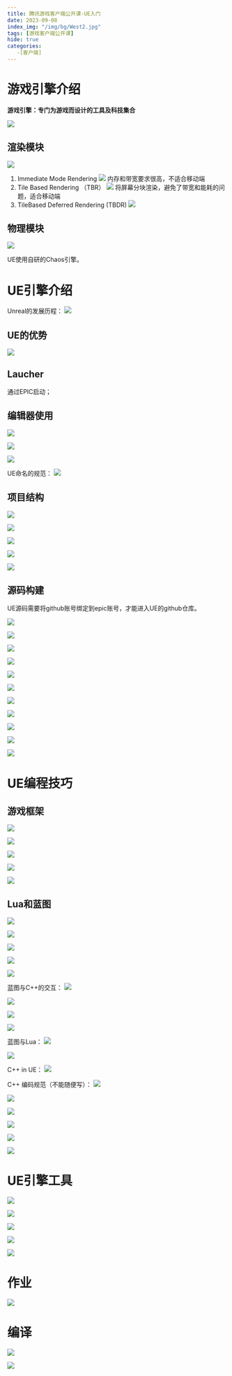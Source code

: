 ```yaml
---
title: 腾讯游戏客户端公开课-UE入门
date: 2023-09-08
index_img: "/img/bg/West2.jpg"
tags: [游戏客户端公开课]
hide: true
categories: 
   -[客户端]
---
```


<!-- more -->

# 游戏引擎介绍

**游戏引擎：专门为游戏而设计的工具及科技集合**

![](/article_img/2023-09-08-19-27-29.png)

## 渲染模块

![](/article_img/2023-09-08-19-31-00.png)

1. Immediate Mode Rendering
   ![](/article_img/2023-09-08-19-33-48.png)
   内存和带宽要求很高，不适合移动端
2. Tile Based Rendering （TBR）
   ![](/article_img/2023-09-08-19-34-43.png)
   将屏幕分块渲染，避免了带宽和能耗的问题，适合移动端
3. TileBased Deferred Rendering (TBDR)
   ![](/article_img/2023-09-08-19-36-26.png)

## 物理模块

![](/article_img/2023-09-08-19-36-55.png)

UE使用自研的Chaos引擎。

# UE引擎介绍

Unreal的发展历程：
![](/article_img/2023-09-08-19-42-42.png)

## UE的优势

![](/article_img/2023-09-08-19-14-22.png)

## Laucher

通过EPIC启动；

## 编辑器使用

![](/article_img/2023-09-08-19-53-25.png)

![](/article_img/2023-09-08-20-08-01.png)

![](/article_img/2023-09-08-20-08-46.png)

UE命名的规范：
![](/article_img/2023-09-08-20-10-44.png)

## 项目结构

![](/article_img/2023-09-08-20-11-14.png)

![](/article_img/2023-09-08-20-12-23.png)

![](/article_img/2023-09-08-20-13-05.png)

![](/article_img/2023-09-08-20-13-24.png)

![](/article_img/2023-09-08-20-13-45.png)

## 源码构建

UE源码需要将github账号绑定到epic账号，才能进入UE的github仓库。

![](/article_img/2023-09-08-20-43-15.png)

![](/article_img/2023-09-08-20-18-21.png)

![](/article_img/2023-09-08-20-19-02.png)

![](/article_img/2023-09-08-20-20-20.png)

![](/article_img/2023-09-08-20-21-03.png)

![](/article_img/2023-09-08-20-21-55.png)

![](/article_img/2023-09-08-20-22-43.png)

![](/article_img/2023-09-08-20-22-56.png)

![](/article_img/2023-09-08-20-23-10.png)

![](/article_img/2023-09-08-20-23-28.png)

![](/article_img/2023-09-08-20-24-19.png)

# UE编程技巧

## 游戏框架

![](/article_img/2023-09-08-20-25-18.png)

![](/article_img/2023-09-08-20-25-53.png)

![](/article_img/2023-09-08-20-26-15.png)

![](/article_img/2023-09-08-20-26-45.png)

![](/article_img/2023-09-08-20-27-13.png)

## Lua和蓝图

![](/article_img/2023-09-08-20-27-38.png)

![](/article_img/2023-09-08-20-28-17.png)

![](/article_img/2023-09-08-20-28-28.png)

![](/article_img/2023-09-08-20-29-12.png)

![](/article_img/2023-09-08-20-29-38.png)

蓝图与C++的交互：
![](/article_img/2023-09-08-20-30-00.png)

![](/article_img/2023-09-08-20-30-42.png)

![](/article_img/2023-09-08-20-31-34.png)

![](/article_img/2023-09-08-20-32-07.png)

蓝图与Lua：
![](/article_img/2023-09-08-20-33-11.png)

![](/article_img/2023-09-08-20-33-18.png)

C++ in UE：
![](/article_img/2023-09-08-20-33-45.png)

C++ 编码规范（不能随便写）：
![](/article_img/2023-09-08-20-34-07.png)

![](/article_img/2023-09-08-20-34-42.png)

![](/article_img/2023-09-08-20-35-12.png)

![](/article_img/2023-09-08-20-36-49.png)

![](/article_img/2023-09-08-20-37-40.png)

![](/article_img/2023-09-08-20-38-00.png)

# UE引擎工具

![](/article_img/2023-09-08-20-38-26.png)

![](/article_img/2023-09-08-20-38-44.png)

![](/article_img/2023-09-08-20-39-11.png)

![](/article_img/2023-09-08-20-40-00.png)

![](/article_img/2023-09-08-20-40-46.png)

# 作业

![](/article_img/2023-09-08-20-48-10.png)




# 编译

![](/article_img/2023-09-09-19-55-45.png)

![](/article_img/2023-09-11-21-55-11.png)